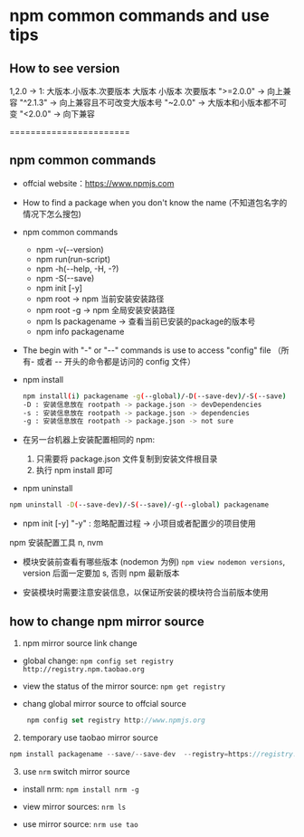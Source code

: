 # npm common commands and use tips

## How to see version

1,2.0 -> 1: 大版本.小版本.次要版本
大版本
小版本
次要版本
">=2.0.0" -> 向上兼容
"^2.1.3" -> 向上兼容且不可改变大版本号
"~2.0.0" -> 大版本和小版本都不可变
"<2.0.0" -> 向下兼容

=======================

## npm common commands

- offcial website：https://www.npmjs.com

- How to find a package when you don't know the name (不知道包名字的情况下怎么搜包)

- npm common commands
   - npm -v(--version)
   - npm run(run-script)
   - npm -h(--help, -H, -?)
   - npm -S(--save)
   - npm init [-y]
   - npm root -> npm 当前安装安装路径
   - npm root -g -> npm 全局安装安装路径
   - npm ls packagename  -> 查看当前已安装的package的版本号
   - npm info packagename

- The  begin with "-" or "--" commands is use to access "config" file （所有- 或者 -- 开头的命令都是访问的 config 文件）

- npm install
   ```bash
   npm install(i) packagename -g(--global)/-D(--save-dev)/-S(--save)
   -D : 安装信息放在 rootpath -> package.json -> devDependencies
   -s : 安装信息放在 rootpath -> package.json -> dependencies
   -g : 安装信息放在 rootpath -> package.json -> not sure
   ```

- 在另一台机器上安装配置相同的 npm:
   1. 只需要将 package.json 文件复制到安装文件根目录
   2. 执行 npm install 即可

- npm uninstall
```bash
npm uninstall -D(--save-dev)/-S(--save)/-g(--global) packagename
```

- npm init [-y]
"-y" : 忽略配置过程 -> 小项目或者配置少的项目使用

npm 安装配置工具 n, nvm


- 模块安装前查看有哪些版本 (nodemon 为例)
  `npm view nodemon versions`, version 后面一定要加 s, 否则 npm 最新版本

- 安装模块时需要注意安装信息，以保证所安装的模块符合当前版本使用


## how to change npm mirror source

1. npm mirror source link change

- global change: `npm config set registry http://registry.npm.taobao.org`

- view the status of the mirror source: `npm get registry` 

- chang global mirror source to offcial source
   ```js
    npm config set registry http://www.npmjs.org
   ```

2. temporary use taobao mirror source
```js
npm install packagename --save/--save-dev  --registry=https://registry.npm.taobao.org
```

3. use `nrm` switch mirror source
- install nrm: `npm install nrm -g`

- view mirror sources: `nrm ls`

- use mirror source: `nrm use tao`

   
